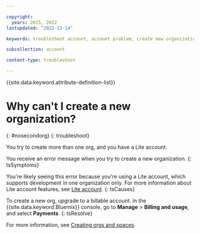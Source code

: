 ```yaml
---

copyright:
  years: 2015, 2022
lastupdated: "2022-12-14"

keywords: troubleshoot account, account problem, create new organization, new  org, create org

subcollection: account

content-type: troubleshoot

---
```


{{site.data.keyword.attribute-definition-list}}

# Why can't I create a new organization?
{: #nosecondorg}
{: troubleshoot}

You try to create more than one org, and you have a Lite account.  

You receive an error message when you try to create a new organization.
{: tsSymptoms}

You're likely seeing this error because you're using a Lite account, which supports development in one organization only. For more information about Lite account features, see [Lite account](/docs/account?topic=account-accounts#liteaccount).
{: tsCauses}

To create a new org, upgrade to a billable account. In the {{site.data.keyword.Bluemix}} console, go to **Manage** > **Billing and usage**, and select **Payments**.
{: tsResolve}

For more information, see [Creating orgs and spaces](/docs/account?topic=account-orgsspacesusers&interface=ui).
